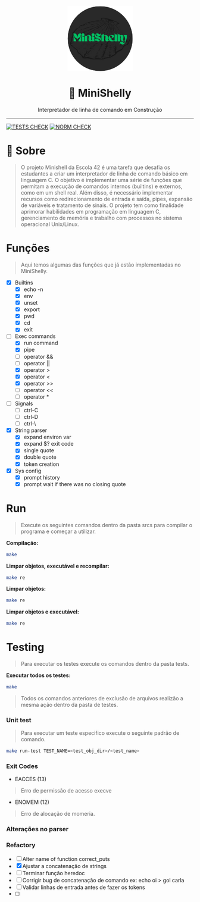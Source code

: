 <div align="center" >
  <img src="./imgs/MiniShelly-logo.png" alt="Libft" width="175" height="175">
  <h1>&#128679; MiniShelly</h1>
  <p>Interpretador de linha de comando em Construção</p>
</div>

***


[![TESTS CHECK](https://github.com/ThreeDP/minishelly/actions/workflows/tests.yml/badge.svg)](https://github.com/ThreeDP/minishelly/actions/workflows/tests.yml/badge.svg)
[![NORM CHECK](https://github.com/ThreeDP/minishelly/actions/workflows/norm.yml/badge.svg)](https://github.com/ThreeDP/get_next_line/actions/workflows/norm.yml)

# 🐚 Sobre 
> O projeto Minishell da Escola 42 é uma tarefa que desafia os estudantes a criar um interpretador de linha de comando básico em linguagem C. O objetivo é implementar uma série de funções que permitam a execução de comandos internos (builtins) e externos, como em um shell real. Além disso, é necessário implementar recursos como redirecionamento de entrada e saída, pipes, expansão de variáveis e tratamento de sinais. O projeto tem como finalidade aprimorar habilidades em programação em linguagem C, gerenciamento de memória e trabalho com processos no sistema operacional Unix/Linux.

# Funções
> Aqui temos algumas das funções que já estão implementadas no MiniShelly.

- [x] Builtins
  - [x] echo -n
  - [x] env
  - [x] unset
  - [x] export
  - [x] pwd
  - [x] cd
  - [x] exit
- [ ] Exec commands
  - [x] run command
  - [x] pipe
  - [ ] operator &&
  - [ ] operator ||
  - [X] operator >
  - [X] operator <
  - [X] operator >>
  - [ ] operator <<
  - [ ] operator *
- [ ] Signals
  - [ ] ctrl-C
  - [ ] ctrl-D
  - [ ] ctrl-\
- [x] String parser
  - [x] expand environ var
  - [x] expand $? exit code
  - [x] single quote
  - [x] double quote
  - [x] token creation
- [x] Sys config
  - [x] prompt history
  - [x] prompt wait if there was no closing quote

# Run
> Execute os seguintes comandos dentro da pasta srcs para compilar o programa e começar a utilizar.

**Compilação:**
```bash
make
```

**Limpar objetos, executável e recompilar:**
```bash
make re
```

**Limpar objetos:**
```bash
make re
```

**Limpar objetos e executável:**
```bash
make re
```

# Testing
> Para executar os testes execute os comandos dentro da pasta tests.

**Executar todos os testes:**
```bash
make
```
> Todos os comandos anteriores de exclusão de arquivos realizão a mesma ação dentro da pasta de testes.

### Unit test
> Para executar um teste especifico execute o seguinte padrão de comando.

```bash
make run-test TEST_NAME=<test_obj_dir>/<test_name>
```

### Exit Codes

- EACCES (13)
> Erro de permissão de acesso execve

- ENOMEM (12)
> Erro de alocação de momeria.

### Alterações no parser


### Refactory
- [ ] Alter name of function correct_puts
- [X] Ajustar a concatenação de strings
- [ ] Terminar função heredoc
- [ ] Corrigir bug de concatenação de comando ex: echo oi > gol carla
- [ ] Validar linhas de entrada antes de fazer os tokens
- [ ] 